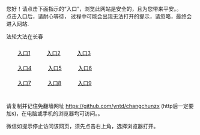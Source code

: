 您好！请点击下面指示的“入口”，浏览此网站是安全的，且为您带来平安。。 <br/>
点击入口后，请耐心等待， 过程中可能会出现无法打开的提示，请忽略，最终会进入网站. </br>

法轮大法在长春<br/>
<div style="padding:10px"><a style="margin:20px" target="_blank" href="https://d1h5a49uc2wu5i.cloudfront.net/2Qpsp?sbwtsjji" id="ccLink1" rel="nofollow">入口1</a> <a target="_blank" style="margin:20px" href="https://d1twtotwv02hq4.cloudfront.net/2Qpsp?pzthbufk" id="ccLink2" rel="nofollow">入口2</a> <a style="margin:20px" target="_blank" href="https://d2i2pmn8bh3dfq.cloudfront.net/2Qpsp?ldkyt" id="ccLink3" rel="nofollow">入口3</a></div>

<div style="padding:10px" ><a style="margin:20px" target="_blank" href="https://d1h5a49uc2wu5i.cloudfront.net/2Qpsp?sbwtsjji" id="ccLink4" rel="nofollow">入口4</a> <a style="margin:20px" href="https://d1twtotwv02hq4.cloudfront.net/2Qpsp?pzthbufk" target="_blank" id="ccLink5" rel="nofollow">入口5</a> <a style="margin:20px" href="https://d2i2pmn8bh3dfq.cloudfront.net/2Qpsp?ldkyt" target="_blank" id="ccLink6" rel="nofollow">入口6</a></div>

<div style="padding:10px"><a style="margin:20px" target="_blank" href="https://d1h5a49uc2wu5i.cloudfront.net/2Qpsp?sbwtsjji" id="ccLink7" rel="nofollow">入口7</a> <a style="margin:20px" href="https://d1twtotwv02hq4.cloudfront.net/2Qpsp?pzthbufk" target="_blank" id="ccLink8" rel="nofollow">入口8</a> <a style="margin:20px" target="_blank" href="https://d2i2pmn8bh3dfq.cloudfront.net/2Qpsp?ldkyt" id="ccLink9" rel="nofollow">入口9</a></div>

<br/>



请复制并记住免翻墙网址 https://github.com/yntd/changchunzx (http后一定要加s)，在电脑或手机的浏览器均可访问。。<br/>

微信如提示停止访问该网页，须先点击右上角，选择浏览器打开。
